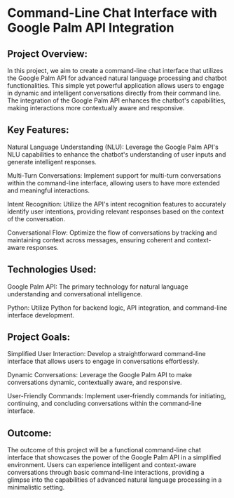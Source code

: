 # Command-Line Chat Interface with Google Palm API Integration

## Project Overview:

In this project, we aim to create a command-line chat interface that utilizes the Google Palm API for advanced natural language processing and chatbot functionalities. This simple yet powerful application allows users to engage in dynamic and intelligent conversations directly from their command line. The integration of the Google Palm API enhances the chatbot's capabilities, making interactions more contextually aware and responsive.

## Key Features:

Natural Language Understanding (NLU): Leverage the Google Palm API's NLU capabilities to enhance the chatbot's understanding of user inputs and generate intelligent responses.

Multi-Turn Conversations: Implement support for multi-turn conversations within the command-line interface, allowing users to have more extended and meaningful interactions.

Intent Recognition: Utilize the API's intent recognition features to accurately identify user intentions, providing relevant responses based on the context of the conversation.

Conversational Flow: Optimize the flow of conversations by tracking and maintaining context across messages, ensuring coherent and context-aware responses.

## Technologies Used:

Google Palm API: The primary technology for natural language understanding and conversational intelligence.

Python: Utilize Python for backend logic, API integration, and command-line interface development.

## Project Goals:

Simplified User Interaction: Develop a straightforward command-line interface that allows users to engage in conversations effortlessly.

Dynamic Conversations: Leverage the Google Palm API to make conversations dynamic, contextually aware, and responsive.

User-Friendly Commands: Implement user-friendly commands for initiating, continuing, and concluding conversations within the command-line interface.

## Outcome:

The outcome of this project will be a functional command-line chat interface that showcases the power of the Google Palm API in a simplified environment. Users can experience intelligent and context-aware conversations through basic command-line interactions, providing a glimpse into the capabilities of advanced natural language processing in a minimalistic setting.
